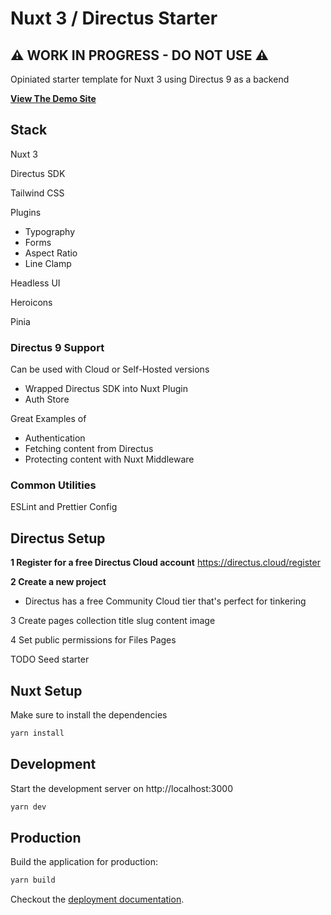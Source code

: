 # Nuxt 3 / Directus Starter

## ⚠️ WORK IN PROGRESS - DO NOT USE ⚠️

Opiniated starter template for Nuxt 3 using Directus 9 as a backend

**[View The Demo Site](https://directus-nuxt3-starter.netlify.app/)**

## Stack

Nuxt 3

Directus SDK

Tailwind CSS

Plugins

- Typography
- Forms
- Aspect Ratio
- Line Clamp

Headless UI

Heroicons

Pinia

### Directus 9 Support

Can be used with Cloud or Self-Hosted versions

- Wrapped Directus SDK into Nuxt Plugin
- Auth Store

Great Examples of

- Authentication
- Fetching content from Directus
- Protecting content with Nuxt Middleware

### Common Utilities

ESLint and Prettier Config

## Directus Setup

**1 Register for a free Directus Cloud account**
https://directus.cloud/register

**2 Create a new project**

- Directus has a free Community Cloud tier that's perfect for tinkering

3 Create pages collection
title
slug
content
image

4 Set public permissions for
Files
Pages

TODO
Seed starter

## Nuxt Setup

Make sure to install the dependencies

```bash
yarn install
```

## Development

Start the development server on http://localhost:3000

```bash
yarn dev
```

## Production

Build the application for production:

```bash
yarn build
```

Checkout the [deployment documentation](https://v3.nuxtjs.org/docs/deployment).
